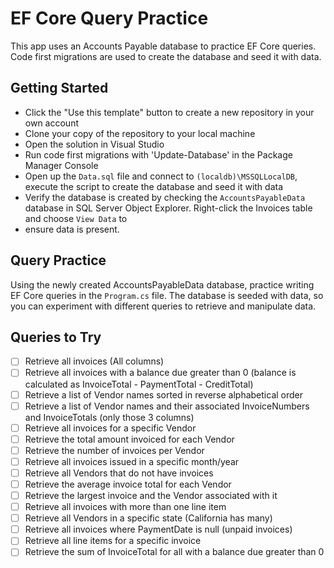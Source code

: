# EF Core Query Practice
This app uses an Accounts Payable database to practice EF Core queries. Code
first migrations are used to create the database and seed it with data.

## Getting Started
- Click the "Use this template" button to create a new repository in your own account
- Clone your copy of the repository to your local machine
- Open the solution in Visual Studio
- Run code first migrations with 'Update-Database' in the Package Manager Console
- Open up the `Data.sql` file and connect to `(localdb)\MSSQLLocalDB`, execute
  the script to create the database and seed it with data
- Verify the database is created by checking the `AccountsPayableData` database
  in SQL Server Object Explorer. Right-click the Invoices table and choose `View Data` to
- ensure data is present.

## Query Practice
Using the newly created AccountsPayableData database, practice writing EF Core
queries in the `Program.cs` file. The database is seeded with data, so you can
experiment with different queries to retrieve and manipulate data.

## Queries to Try
- [ ] Retrieve all invoices (All columns)
- [ ] Retrieve all invoices with a balance due greater than 0 (balance is calculated as InvoiceTotal - PaymentTotal - CreditTotal)
- [ ] Retrieve a list of Vendor names sorted in reverse alphabetical order
- [ ] Retrieve a list of Vendor names and their associated InvoiceNumbers and InvoiceTotals (only those 3 columns)
- [ ] Retrieve all invoices for a specific Vendor
- [ ] Retrieve the total amount invoiced for each Vendor
- [ ] Retrieve the number of invoices per Vendor
- [ ] Retrieve all invoices issued in a specific month/year
- [ ] Retrieve all Vendors that do not have invoices
- [ ] Retrieve the average invoice total for each Vendor
- [ ] Retrieve the largest invoice and the Vendor associated with it
- [ ] Retrieve all invoices with more than one line item
- [ ] Retrieve all Vendors in a specific state (California has many)
- [ ] Retrieve all invoices where PaymentDate is null (unpaid invoices)
- [ ] Retrieve all line items for a specific invoice
- [ ] Retrieve the sum of InvoiceTotal for all with a balance due greater than 0